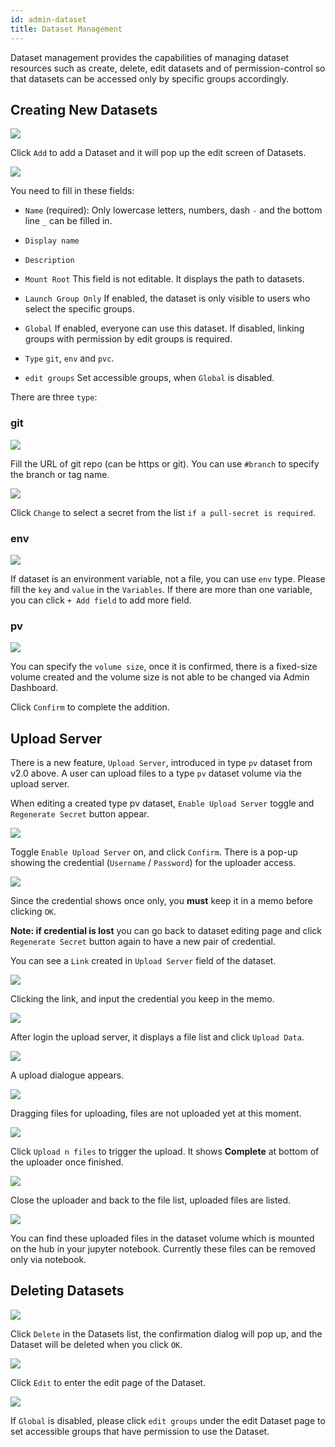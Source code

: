 ```yaml
---
id: admin-dataset
title: Dataset Management
---
```


Dataset management provides the capabilities of managing dataset resources such as create, delete, edit datasets and of permission-control so that datasets can be accessed only by specific groups accordingly.

## Creating New Datasets

![](assets/dataset_5.png)

Click `Add` to add a Dataset and it will pop up the edit screen of Datasets.

![](assets/admin_dataset_v25.png)

You need to fill in these fields:

+ `Name` (required): Only lowercase letters, numbers, dash `-` and the bottom line `_` can be filled in.

+ `Display name`

+ `Description`

+ `Mount Root` This field is not editable. It displays the path to datasets.

+ `Launch Group Only` If enabled, the dataset is only visible to users who select the specific groups.

+ `Global` If enabled, everyone can use this dataset. If disabled, linking groups with permission by edit groups is required.

+ `Type` `git`, `env` and `pvc`.

+ `edit groups` Set accessible groups, when `Global` is disabled.

There are three `type`:

### git

![](assets/dataset_git.png)


Fill the URL of git repo (can be https or git). You can use `#branch` to specify the branch or tag name.

![](assets/dataset_secret_list.png)

Click `Change` to select a secret from the list `if a pull-secret is required`.

### env

![](assets/dataset_env.png)

If dataset is an environment variable, not a file, you can use `env` type. Please fill the `key` and `value` in the `Variables`. If there are more than one variable, you can click `+ Add field` to add more field.

### pv

![](assets/dataset_pv_v2.png)

You can specify the `volume size`, once it is confirmed, there is a fixed-size volume created and the volume size is not able to be changed via Admin Dashboard.

Click `Confirm` to complete the addition.

## Upload Server

There is a new feature, `Upload Server`, introduced in type `pv` dataset from v2.0 above. A user can upload files to a type `pv` dataset volume via the upload server.

When editing a created type pv dataset, `Enable Upload Server` toggle and `Regenerate Secret` button appear.

![](assets/dataset_pv_v2_upload_server.png)

Toggle `Enable Upload Server` on, and click `Confirm`. There is a pop-up showing the credential (`Username` / `Password`) for the uploader access.

![](assets/dataset_pv_v2_credential.png)

Since the credential shows once only, you **must** keep it in a memo before clicking `OK`.

**Note: if credential is lost**
you can go back to dataset editing page and click `Regenerate Secret` button again to have a new pair of credential.

You can see a `Link` created in `Upload Server` field of the dataset.

![](assets/dataset_pv_v2_upload_server_enable.png)

Clicking the link, and input the credential you keep in the memo.

![](assets/dataset_pv_v2_upload_server_login2.png)

After login the upload server, it displays a file list and click `Upload Data`.

![](assets/dataset_pv_v2_file_manager_upload.png)

A upload dialogue appears.

![](assets/dataset_pv_v2_upload_dialogue.png)

Dragging files for uploading, files are not uploaded yet at this moment.

![](assets/dataset_pv_v2_drag_file.png)

Click `Upload n files` to trigger the upload. It shows **Complete** at bottom of the uploader once finished.

![](assets/dataset_pv_v2_upload_button.png)

Close the uploader and back to the file list, uploaded files are listed.

![](assets/dataset_pv_v2_file_uploaded.png)

You can find these uploaded files in the dataset volume which is mounted on the hub in your jupyter notebook. Currently these files can be removed only via notebook.

## Deleting Datasets

![](assets/dataset_9.png)

Click `Delete` in the Datasets list, the confirmation dialog will pop up, and the Dataset will be deleted when you click `OK`.

![](assets/dataset_11.png)

Click `Edit` to enter the edit page of the Dataset.

![](assets/edit_groups.png)

If `Global` is disabled, please click `edit groups` under the edit Dataset page to set accessible groups that have permission to use the Dataset.
